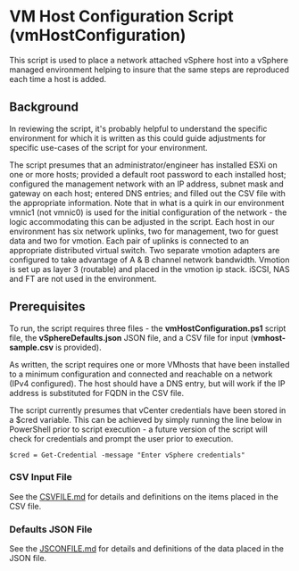 # VM Host Configuration Script (vmHostConfiguration) #
This script is used to place a network attached vSphere host into a vSphere managed environment helping to insure that the same steps are reproduced each time a host is added.

## Background ##
In reviewing the script, it's probably helpful to understand the specific environment for which it is written as this could guide adjustments for specific use-cases of the script for your environment. 

The script presumes that an administrator/engineer has installed ESXi on one or more hosts; provided a default root password to each installed host; configured the management network with an IP address, subnet mask and gateway on each host; entered DNS entries; and filled out the CSV file with the appropriate information. Note that in what is a quirk in our environment vmnic1 (not vmnic0) is used for the initial configuration of the network - the logic accommodating this can be adjusted in the script. Each host in our environment has six network uplinks, two for management, two for guest data and two for vmotion. Each pair of uplinks is connected to an appropriate distributed virtual switch. Two separate vmotion adapters are configured to take advantage of A & B channel network bandwidth. Vmotion is set up as layer 3 (routable) and placed in the vmotion ip stack. iSCSI, NAS and FT are not used in the environment.

## Prerequisites ##
To run, the script requires three files - the __vmHostConfiguration.ps1__ script file, the __vSphereDefaults.json__ JSON file, and a CSV file for input (__vmhost-sample.csv__ is provided).

As written, the script requires one or more VMhosts that have been installed to a minimum configuration and connected and reachable on a network (IPv4 configured). The host should have a DNS entry, but will work if the IP address is substituted for FQDN in the CSV file.

The script currently presumes that vCenter credentials have been stored in a $cred variable. This can be achieved by simply running the line below in PowerShell prior to script execution - a future version of the script will check for credentials and prompt the user prior to execution.

```
$cred = Get-Credential -message "Enter vSphere credentials"
```

### CSV Input File ###
See the [CSVFILE.md](CSVFILE.md) for details and definitions on the items placed in the CSV file.

### Defaults JSON File ###
See the [JSCONFILE.md](JSONFILE.md) for details and definitions of the data placed in the JSON file.

